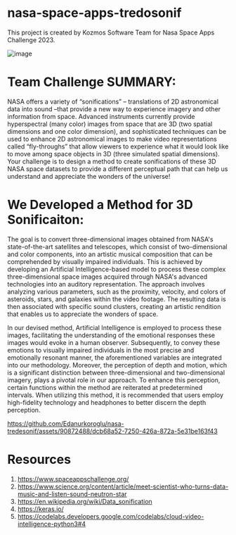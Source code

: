 # nasa-space-apps-tredosonif
This project is created by Kozmos Software Team for Nasa Space Apps Challenge 2023. 

![image](https://github.com/Edanurkoroglu/nasa-tredesonif/assets/90872488/652b227d-7e37-401d-8010-57b5e47b7a11)




# Team Challenge SUMMARY:
NASA offers a variety of “sonifications” – translations of 2D astronomical data into sound –that provide a new way to experience imagery and other information from space. Advanced instruments currently provide hyperspectral (many color) images from space that are 3D (two spatial dimensions and one color dimension), and sophisticated techniques can be used to enhance 2D astronomical images to make video representations called “fly-throughs” that allow viewers to experience what it would look like to move among space objects in 3D (three simulated spatial dimensions). Your challenge is to design a method to create sonifications of these 3D NASA space datasets to provide a different perceptual path that can help us understand and appreciate the wonders of the universe!
# We Developed a Method for 3D Sonificaiton:
The goal is to convert three-dimensional images obtained from NASA's state-of-the-art satellites and telescopes, which consist of two-dimensional and color components, into an artistic musical composition that can be comprehended by visually impaired individuals. This is achieved by developing an Artificial Intelligence-based model to process these complex three-dimensional space images acquired through NASA's advanced technologies into an auditory representation. The approach involves analyzing various parameters, such as the proximity, velocity, and colors of asteroids, stars, and galaxies within the video footage. The resulting data is then associated with specific sound clusters, creating an artistic rendition that enables us to appreciate the wonders of space.

In our devised method, Artificial Intelligence is employed to process these images, facilitating the understanding of the emotional responses these images would evoke in a human observer. Subsequently, to convey these emotions to visually impaired individuals in the most precise and emotionally resonant manner, the aforementioned variables are integrated into our methodology. Moreover, the perception of depth and motion, which is a significant distinction between three-dimensional and two-dimensional imagery, plays a pivotal role in our approach. To enhance this perception, certain functions within the method are reiterated at predetermined intervals. When utilizing this method, it is recommended that users employ high-fidelity technology and headphones to better discern the depth perception.




https://github.com/Edanurkoroglu/nasa-tredesonif/assets/90872488/dcb68a52-7250-426a-872a-5e31be163f43




# Resources
1. https://www.spaceappschallenge.org/
2. https://www.science.org/content/article/meet-scientist-who-turns-data-music-and-listen-sound-neutron-star
3. https://en.wikipedia.org/wiki/Data_sonification
4. https://keras.io/
5. https://codelabs.developers.google.com/codelabs/cloud-video-intelligence-python3#4


